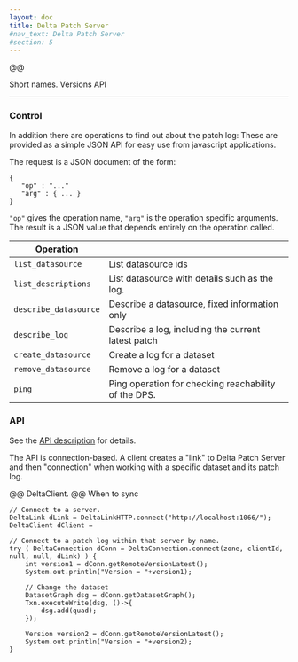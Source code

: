 ```yaml
---
layout: doc
title: Delta Patch Server
#nav_text: Delta Patch Server
#section: 5
---
```

@@

Short names.
Versions
API

----

### Control

In addition there are operations to find out about the patch log:
These are provided as a simple JSON API for easy use from javascript
applications.

The request is a JSON document of the form:

```
{
   "op" : "..."
   "arg" : { ... }
}
```

`"op"` gives the operation name, `"arg"` is the operation specific
arguments.  The result is a JSON value that depends entirely on the
operation called.

| Operation                |      |
| ------------------------ | -------------------------- |
| `list_datasource`        | List datasource ids        |
| `list_descriptions`      | List datasource with details such as the log.|
| `describe_datasource`    | Describe a datasource, fixed information only      |
| `describe_log`           | Describe a log, including the current latest patch |
| `create_datasource`      | Create a log for a dataset |
| `remove_datasource`      | Remove a log for a dataset |
| `ping`                   | Ping operation for checking reachability of the DPS. |

### API

See the [API description](delta-api.html) for details.

The API is connection-based. A client creates a "link" to Delta Patch
Server and then "connection" when working with a specific dataset and
its patch log.

@@ DeltaClient.
@@ When to sync

```
// Connect to a server.
DeltaLink dLink = DeltaLinkHTTP.connect("http://localhost:1066/");
DeltaClient dClient =

// Connect to a patch log within that server by name.
try ( DeltaConnection dConn = DeltaConnection.connect(zone, clientId, null, null, dLink) ) {
    int version1 = dConn.getRemoteVersionLatest();
    System.out.println("Version = "+version1);

    // Change the dataset
    DatasetGraph dsg = dConn.getDatasetGraph();
    Txn.executeWrite(dsg, ()->{
        dsg.add(quad);
    });

    Version version2 = dConn.getRemoteVersionLatest();
    System.out.println("Version = "+version2);
}
```
